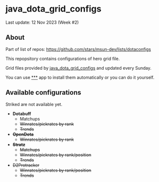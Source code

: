 # java_dota_grid_configs

Last update: 12 Nov 2023 (Week #2)

## About

Part of list of repos: https://github.com/stars/msun-dev/lists/dotaconfigs

This repopsitory contains configurations of hero grid file.

Grid files provided by <a href="https://github.com/msun-dev/java_dota_grid_configs/tree/main">java_dota_grid_configs</a> and updated every Sunday.

You can use <a href="">\*\*\*</a> app to install them automatically or you can do it yourself.

## Available configurations

Striked are not available yet.

- **Dotabuff**
  - Matchups
  - ~~Winrates/pickrates by rank~~
  - ~~Trends~~
- ~~**OpenDota**~~
  - ~~Winrates/pickrates by rank~~
- ~~**Stratz**~~
  - ~~Matchups~~  
  - ~~Winrates/pickrates by rank/position~~
  - ~~Trends~~
- ~~D2Protracker~~
  - ~~Winrates/pickrates by rank/position~~
  - ~~Trends~~
